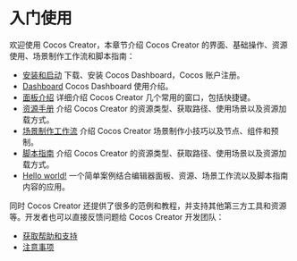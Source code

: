 # 入门使用

欢迎使用 Cocos Creator，本章节介绍 Cocos Creator 的界面、基础操作、资源使用、场景制作工作流和脚本指南：

- [安装和启动](install/index.md)
    下载、安装 Cocos Dashboard，Cocos 账户注册。
- [Dashboard](dashboard/index.md)
    Cocos Dashboard 使用介绍。
- [面板介绍](../editor/index.md)
    详细介绍 Cocos Creator 几个常用的窗口，包括快捷键。
- [资源手册](../asset/index.md)
    介绍 Cocos Creator 的资源类型、获取路径、使用场景以及资源加载方式。
- [场景制作工作流](../concepts/scene/index.md)
    介绍 Cocos Creator 场景制作小技巧以及节点、组件和预制。
- [脚本指南](../scripting/index.md)
    介绍 Cocos Creator 的资源类型、获取路径、使用场景以及资源加载方式。
- [Hello world!](helloworld/index.md)
    一个简单案例结合编辑器面板、资源、场景工作流以及脚本指南内容的应用。

同时 Cocos Creator 还提供了很多的范例和教程，并支持其他第三方工具和资源等。开发者也可以直接反馈问题给 Cocos Creator 开发团队：

- [获取帮助和支持](support.md)
- [注意事项](attention/index.md)
